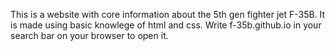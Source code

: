 This is a website with core information about the 5th gen fighter jet F-35B. It is made using basic knowlege of html and css. Write f-35b.github.io in your search bar on your browser to open it. 
